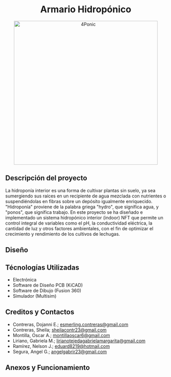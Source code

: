 <div align="center">
  <h1 align="center">Armario Hidropónico</h1>
  <img height="450px" src="https://github.com/Escondol/Armario-Hidro/assets/86692164/91512669-405f-489a-8807-8430636d0057" alt="4Ponic">
</div>

## Descripción del proyecto
La hidroponía interior es una forma de cultivar plantas sin suelo, ya sea sumergiendo sus raíces en un recipiente de agua mezclada con nutrientes o suspendiéndolas en fibras sobre un depósito igualmente enriquecido. "Hidroponía" proviene de la palabra griega "hydro", que significa agua, y "ponos", que significa trabajo. En este proyecto se ha diseñado e implementado un sistema hidropónico interior (indoor) NFT que permite un control integral de variables como el pH, la conductividad eléctrica, la cantidad de luz y otros factores ambientales, con el fin de optimizar el crecimiento y rendimiento de los cultivos de lechugas.

## Diseño


## Técnologías Utilizadas
- Electrónica
- Software de Diseño PCB (KiCAD)
- Software de Dibujo (Fusion 360)
- Simulador (Multisim)

## Creditos y Contactos
- Contreras, Dojanni E.; esmerling.contreras@gmail.com
- Contreras, Sheila; sheilacontr23@gmail.com
- Montilla, Oscar A.; montillaoscar6@gmail.com
- Liriano, Gabriela M.; lirianotejedagabrielamargarita@gmail.com
- Ramírez, Nelson J.; eduard8219@hotmail.com
- Segura, Angel G.; angelgabrir23@gmail.com

## Anexos y Funcionamiento
<div align="center">

</div>


